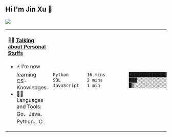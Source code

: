 
## Hi I'm Jin Xu 👋
![](https://komarev.com/ghpvc/?username=jiayouxujin&color=brightgreen&label=PROFILE+VIEWS)



<table align="center">
<tr>
<td valign="top" width="60%">

#### 🏋️‍♀️ <a href="https://github.com/jiayouxujin" target="_blank">Talking about Personal Stuffs</a>
<!-- recent_releases starts -->

- ⚡  I'm now learning CS-Knowledges.  
- 🏊‍♂️ Languages and Tools: Go、Java、Python、C
<!-- recent_releases ends -->
</td>
<td>
 
<!--START_SECTION:waka-->

```txt
Python       16 mins         ████████████████████▓░░░░   82.17 %
SQL          2 mins          ███░░░░░░░░░░░░░░░░░░░░░░   12.66 %
JavaScript   1 min           █▒░░░░░░░░░░░░░░░░░░░░░░░   05.17 %
```

<!--END_SECTION:waka-->
 
</td>
</tr>
</table>





